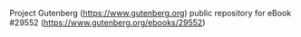 Project Gutenberg (https://www.gutenberg.org) public repository for eBook #29552 (https://www.gutenberg.org/ebooks/29552)

